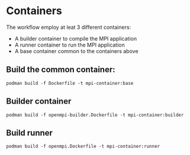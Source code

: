 # Containers

The workflow employ at leat 3 different containers:

- A builder container to compile the MPI application
- A runner container to run the MPI application
- A base container common to the containers above

## Build the common container:

```
podman build -f Dockerfile -t mpi-container:base
```

## Builder container

```
podman build -f openmpi-builder.Dockerfile -t mpi-container:builder
```

## Build runner

```
podman build -f openmpi.Dockerfile -t mpi-container:runner
```





